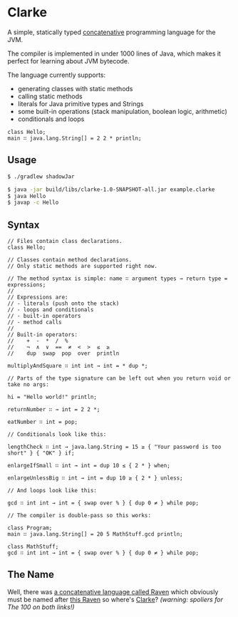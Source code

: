 # Clarke

A simple, statically typed [concatenative] programming language for the JVM.

The compiler is implemented in under 1000 lines of Java, which makes it perfect for learning about JVM bytecode.

The language currently supports:

- generating classes with static methods
- calling static methods
- literals for Java primitive types and Strings
- some built-in operations (stack manipulation, boolean logic, arithmetic)
- conditionals and loops

[concatenative]: http://concatenative.org/wiki/view/Concatenative%20language

```
class Hello;
main ∷ java.lang.String[] = 2 2 * println;
```

## Usage

```bash
$ ./gradlew shadowJar

$ java -jar build/libs/clarke-1.0-SNAPSHOT-all.jar example.clarke
$ java Hello
$ javap -c Hello
```

## Syntax

```
// Files contain class declarations.
class Hello;

// Classes contain method declarations.
// Only static methods are supported right now.

// The method syntax is simple: name ∷ argument types → return type = expressions;
//
// Expressions are:
// - literals (push onto the stack)
// - loops and conditionals
// - built-in operators
// - method calls
//
// Built-in operators:
//    +  -  *  /  %
//    ¬  ∧  ∨  ==  ≠  <  >  ≤  ≥
//    dup  swap  pop  over  println

multiplyAndSquare ∷ int int → int = * dup *;

// Parts of the type signature can be left out when you return void or take no args:

hi = "Hello world!" println;

returnNumber ∷ → int = 2 2 *;

eatNumber ∷ int = pop;

// Conditionals look like this:

lengthCheck ∷ int → java.lang.String = 15 ≥ { "Your password is too short" } { "OK" } if;

enlargeIfSmall ∷ int → int = dup 10 ≤ { 2 * } when;

enlargeUnlessBig ∷ int → int = dup 10 ≥ { 2 * } unless;

// And loops look like this:

gcd ∷ int int → int = { swap over % } { dup 0 ≠ } while pop;

// The compiler is double-pass so this works:

class Program;
main ∷ java.lang.String[] = 20 5 MathStuff.gcd println;

class MathStuff;
gcd ∷ int int → int = { swap over % } { dup 0 ≠ } while pop;
```

## The Name

Well, there was [a concatenative language called Raven](http://aerosuidae.net/raven.html) which obviously must be named after [this Raven](http://the100.wikia.com/wiki/Raven_Reyes) so where's [Clarke](http://the100.wikia.com/wiki/Clarke_Griffin)? *(warning: spoliers for The 100 on both links!)*
